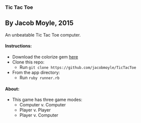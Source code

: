### Tic Tac Toe ###
By Jacob Moyle, 2015
---

An unbeatable Tic Tac Toe computer.

#### Instructions:
* Download the colorize gem [here](https://github.com/fazibear/colorize)
* Clone this repo:
  * Run `git clone https://github.com/jacobmoyle/TicTacToe`
* From the app directory:
  * Run `ruby runner.rb`

#### About:
* This game has three game modes:
  * Computer v. Computer
  * Player v. Player
  * Player v. Computer
